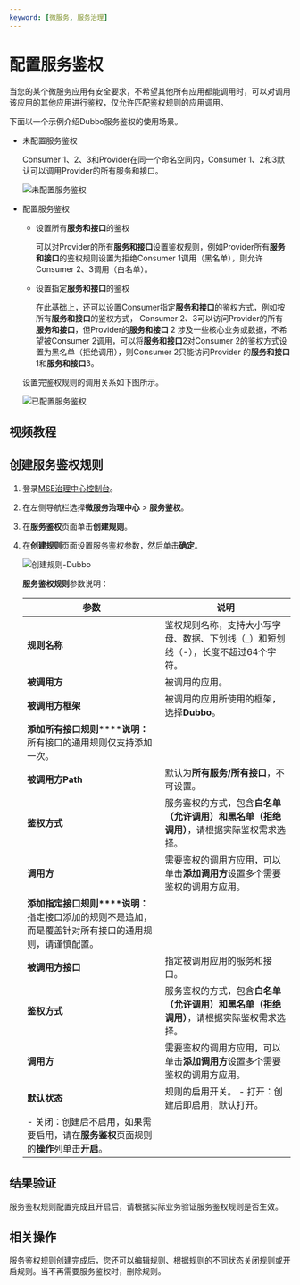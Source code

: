 ```yaml
---
keyword: [微服务, 服务治理]
---
```


# 配置服务鉴权

当您的某个微服务应用有安全要求，不希望其他所有应用都能调用时，可以对调用该应用的其他应用进行鉴权，仅允许匹配鉴权规则的应用调用。

下面以一个示例介绍Dubbo服务鉴权的使用场景。

-   未配置服务鉴权

    Consumer 1、2、3和Provider在同一个命名空间内，Consumer 1、2和3默认可以调用Provider的所有服务和接口。

    ![未配置服务鉴权](https://static-aliyun-doc.oss-accelerate.aliyuncs.com/assets/img/zh-CN/9868132061/p87652.png)

-   配置服务鉴权

    -   设置所有**服务和接口**的鉴权

        可以对Provider的所有**服务和接口**设置鉴权规则，例如Provider所有**服务和接口**的鉴权规则设置为拒绝Consumer 1调用（黑名单），则允许Consumer 2、3调用（白名单）。

    -   设置指定**服务和接口**的鉴权

        在此基础上，还可以设置Consumer指定**服务和接口**的鉴权方式，例如按所有**服务和接口**的鉴权方式， Consumer 2、3可以访问Provider的所有**服务和接口**，但Provider的**服务和接口** 2 涉及一些核心业务或数据，不希望被Consumer 2调用，可以将**服务和接口**2对Consumer 2的鉴权方式设置为黑名单（拒绝调用），则Consumer 2只能访问Provider 的**服务和接口**1和**服务和接口**3。

    设置完鉴权规则的调用关系如下图所示。

    ![已配置服务鉴权](https://static-aliyun-doc.oss-accelerate.aliyuncs.com/assets/img/zh-CN/8398132061/p87653.png)


## 视频教程



## 创建服务鉴权规则

1.  登录[MSE治理中心控制台](https://mse.console.aliyun.com/?spm=a2c4g.11186623.2.13.f90a6a60WiEx0N#/msc/home)。

2.  在左侧导航栏选择**微服务治理中心** \> **服务鉴权**。

3.  在**服务鉴权**页面单击**创建规则**。

4.  在**创建规则**页面设置服务鉴权参数，然后单击**确定**。

    ![创建规则-Dubbo](https://static-aliyun-doc.oss-accelerate.aliyuncs.com/assets/img/zh-CN/1101361161/p99863.png)

    **服务鉴权规则**参数说明：

    |参数|说明|
    |--|--|
    |**规则名称**|鉴权规则名称，支持大小写字母、数据、下划线（\_）和短划线（-），长度不超过64个字符。|
    |**被调用方**|被调用的应用。|
    |**被调用方框架**|被调用的应用所使用的框架，选择**Dubbo**。|
    |**添加所有接口规则****说明：** 所有接口的通用规则仅支持添加一次。 |
    |**被调用方Path**|默认为**所有服务/所有接口**，不可设置。|
    |**鉴权方式**|服务鉴权的方式，包含**白名单（允许调用）**和**黑名单（拒绝调用）**，请根据实际鉴权需求选择。|
    |**调用方**|需要鉴权的调用方应用，可以单击**添加调用方**设置多个需要鉴权的调用方应用。|
    |**添加指定接口规则****说明：** 指定接口添加的规则不是追加，而是覆盖针对所有接口的通用规则，请谨慎配置。 |
    |**被调用方接口**|指定被调用应用的服务和接口。|
    |**鉴权方式**|服务鉴权的方式，包含**白名单（允许调用）**和**黑名单（拒绝调用）**，请根据实际鉴权需求选择。|
    |**调用方**|需要鉴权的调用方应用，可以单击**添加调用方**设置多个需要鉴权的调用方应用。|
    |**默认状态**|规则的启用开关。     -   打开：创建后即启用，默认打开。
    -   关闭：创建后不启用，如果需要启用，请在**服务鉴权**页面规则的**操作**列单击**开启**。 |


## 结果验证

服务鉴权规则配置完成且开启后，请根据实际业务验证服务鉴权规则是否生效。

## 相关操作

服务鉴权规则创建完成后，您还可以编辑规则、根据规则的不同状态关闭规则或开启规则。当不再需要服务鉴权时，删除规则。


